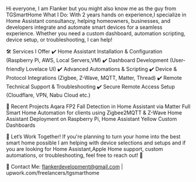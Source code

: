 Hi everyone, I am Flanker but you might also know me as the guy from TGSmartHome
What I Do:
With 2 years hands on experience,I specialize in Home Assistant consultancy, helping homeowners, businesses, and developers integrate and automate smart devices for a seamless experience. Whether you need a custom dashboard, automation scripting, device setup, or troubleshooting, I can help!

🛠 Services I Offer
✔ Home Assistant Installation & Configuration (Raspberry Pi, AWS, Local Servers,VM)
✔ Dashboard Development (User-friendly Lovelace UI)
✔ Advanced Automations & Scripting
✔ Device & Protocol Integrations (Zigbee, Z-Wave, MQTT, Matter, Thread)
✔ Remote Technical Support & Troubleshooting
✔ Secure Remote Access Setup (Cloudflare, VPN, Nabu Cloud etc.)

🔧 Recent Projects
Aqara FP2 Fall Detection in Home Assistant via Matter
Full Smart Home Automation for clients using Zigbee2MQTT & Z-Wave
Home Assistant Deployment on Raspberry Pi, Home Assistant Yellow
Custom Dashboards

📢 Let’s Work Together!
If you're  planning to turn your home into the best smart home possible I am helping with device selections and setups and if you are looking for Home Assistant,Apple Home support, custom automations, or troubleshooting, feel free to reach out! 🚀

📩 Contact Me: flankerdevelopment@gmail.com | upwork.com/freelancers/tgsmarthome
